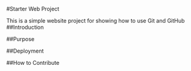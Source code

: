 #Starter Web Project

This is a simple website project for 
showing how to use Git and GitHub
##Introduction

##Purpose

##Deployment

##How to Contribute